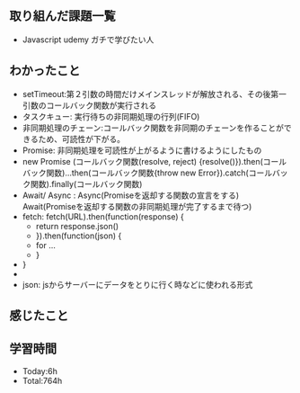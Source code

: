 ## 取り組んだ課題一覧
- Javascript udemy ガチで学びたい人
## わかったこと
- setTimeout:第２引数の時間だけメインスレッドが解放される、その後第一引数のコールバック関数が実行される
- タスクキュー: 実行待ちの非同期処理の行列(FIFO)
- 非同期処理のチェーン:コールバック関数を非同期のチェーンを作ることができるため、可読性が下がる。
- Promise: 非同期処理を可読性が上がるように書けるようにしたもの
- new Promise (コールバック関数(resolve, reject) {resolve()}).then(コールバック関数)...then(コールバック関数{throw new Error}).catch(コールバック関数).finally(コールバック関数)
- Await/ Async : Async(Promiseを返却する関数の宣言をする) Await(Promiseを返却する関数の非同期処理が完了するまで待つ)
- fetch: fetch(URL).then(function(response) {
  - return response.json()
  - }).then(function(json) {
  - for ...
  - }
- }
- 
- json: jsからサーバーにデータをとりに行く時などに使われる形式
## 感じたこと

## 学習時間
- Today:6h
- Total:764h
